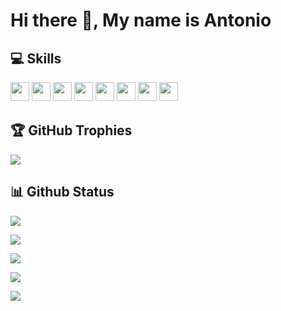 # Hi there 👋, My name is Antonio


## 💻 Skills
<p>
<img src="https://img.shields.io/badge/java-%23ED8B00.svg?style=for-the-badge&logo=java&logoColor=white" style="margin-bottom: 4px;" height="30px">
<img src="https://img.shields.io/badge/c-%2300599C.svg?style=for-the-badge&logo=c&logoColor=white" style="margin-bottom: 4px;" height="30px">
<img src="https://img.shields.io/badge/python-3670A0?style=for-the-badge&logo=python&logoColor=ffdd54" style="margin-bottom: 4px;" height="30px">
<img src="https://img.shields.io/badge/javascript-%23323330.svg?style=for-the-badge&logo=javascript&logoColor=%23F7DF1E" style="margin-bottom: 4px;" height="30px">
<img src="https://img.shields.io/badge/html5-%23E34F26.svg?style=for-the-badge&logo=html5&logoColor=white" style="margin-bottom: 4px;" height="30px">
<img src="https://img.shields.io/badge/css3-%231572B6.svg?style=for-the-badge&logo=css3&logoColor=white" style="margin-bottom: 4px;" height="30px">
<img src="https://img.shields.io/badge/unity-%23000000.svg?style=for-the-badge&logo=unity&logoColor=white" style="margin-bottom: 4px;" height="30px">
<img src="https://img.shields.io/badge/-Arduino-00979D?style=for-the-badge&logo=Arduino&logoColor=white" style="margin-bottom: 4px;" height="30px">
</p>


## 🏆 GitHub Trophies

<p><img src="https://github-profile-trophy.vercel.app/?username=Astappetto02">
</p>

## 📊 Github Status

<p><img src="https://activity-graph.herokuapp.com/graph?username=Astappetto02"><p>

<p><img src="https://github-readme-stats.vercel.app/api?username=Astappetto02&show_icons=true"><p>

<p><img src="https://github-readme-stats.vercel.app/api/top-langs/?username=Astappetto02&layout=compact"><p>

<p><img src="https://github-readme-streak-stats.herokuapp.com/?user=Astappetto02"><p>

<p><img src="https://visitcount.itsvg.in/api?id=Astappetto02&label=Profile%20Views&color=12&icon=5&pretty=true"><p>

